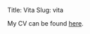 Title: Vita
Slug: vita

My CV can be found [here][cv].

[cv]: http://www.stanford.edu/~rjweiss/docs/weiss_cv.pdf  "Current CV"